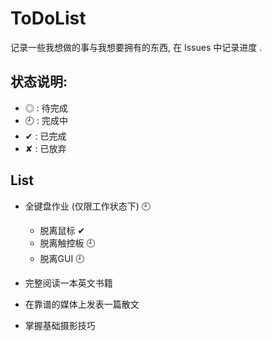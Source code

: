 # ToDoList

记录一些我想做的事与我想要拥有的东西, 在 Issues 中记录进度 .

## 状态说明:

 - ◎ : 待完成
 - 🕘 : 完成中
 - ✔︎ : 已完成
 - ✘ : 已放弃

## List

- 全键盘作业 (仅限工作状态下) 🕘
	- 脱离鼠标 ✔︎
	- 脱离触控板 🕘
	- 脱离GUI 🕘
	
- 完整阅读一本英文书籍

- 在靠谱的媒体上发表一篇散文

- 掌握基础摄影技巧